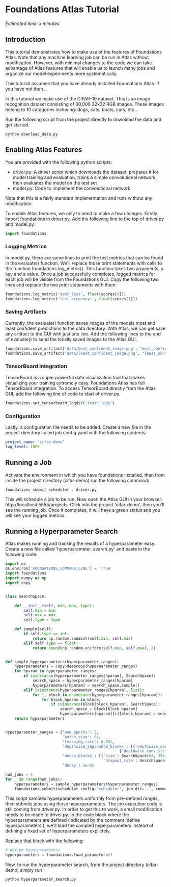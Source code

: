 #  Foundations Atlas Tutorial

*Estimated time: x minutes*

## Introduction

This tutorial demonstrates how to make use of the features of Foundations Atlas. Note that any machine learning
job can be run in Atlas without modification. However, with minimal changes to the code we can take advantage of 
Atlas features that will enable us to launch many jobs and organize our model experiments more systematically.

This tutorial assumes that you have already installed Foundations Atlas. If you have not then...

In this tutorial we make use of the CIFAR-10 dataset. This is an image recognition dataset consisting of 60,000 32x32
RGB images. These images belong to 10 categories including: dogs, cats, boats, cars, etc...


Run the following script from the project directly to download the data and get started.

```shell script
python download_data.py
```

## Enabling Atlas Features

You are provided with the following python scripts:
* driver.py: A driver script which downloads the dataset, prepares it for model training and evaluation, trains a simple 
convolutional network, then evaluates the model on the test set
* model.py: Code to implement the convolutional network

Note that this is a fairly standard implementation and runs without any modification.

To enable Atlas features, we only to need to make a few changes. Firstly import foundations in driver.py. Add the 
following line to the top of driver.py and model.py:

```python
import foundations
```


### Logging Metrics

In model.py, there are some lines to print the test metrics that can be found in the evaluate() function. We'll replace those print
statements with calls to the function foundations.log_metric(). This function takes two arguments, a key and a value. Once a 
job successfully completes, logged metrics for each job will be visible from the Foundations GUI. Copy the following two lines
and replace the two print statements with them:

```python
foundations.log_metric('test_loss', float(scores[0]))
foundations.log_metric('test_accuracy:', float(scores[1]))
```   

### Saving Artifacts

Currently, the evaluate() function saves images of the models most and least confident predictions to the data directory. 
With Atlas, we can get save any artifact to the GUI with just one line. Add the following lines to the end of evaluate() 
to send the locally saved images to the Atlas GUI. 

```python
foundations.save_artifact('data/most_confident_image.png', "most_confident_image")
foundations.save_artifact('data/least_confident_image.png', "least_confident_image")
```   

### TensorBoard Integration

TensorBoard is a super powerful data visualization tool that makes visualizing your training extremely easy. Foundations 
Atlas has full TensorBoard integration. To access TensorBoard directly from the Atlas GUI, add the following line of code 
to start of driver.py.

```python
foundations.set_tensorboard_logdir('train_logs')
```

### Configuration

Lastly, a configuration file needs to be added. Create a new file in the project directory called job.config.yaml with 
the following contents:

```yaml
project_name: 'cifar-demo'
log_level: INFO
```

## Running a Job

Activate the environment in which you have foundations installed, then from inside the project directory (cifar-demo)
run the following command:

```shell script
foundations submit scheduler . driver.py
```

This will schedule a job to be run. Now open the Atlas GUI in your browser: http://localhost:5555/projects. Click into 
the project 'cifar-demo', then you'll see the running job. Once it completes, it will have a green status and you will 
see your logged metrics.

## Running a Hyperparameter Search

Atlas makes running and tracking the results of a hyperparameter easy. Create a new file called 
'hyperparameter_search.py' and paste in the following code:

```python
import os
os.environ['FOUNDATIONS_COMMAND_LINE'] = 'True'
import foundations
import numpy as np
import copy


class SearchSpace:

    def __init__(self, min, max, type):
        self.min = min
        self.max = max
        self.type = type

    def sample(self):
        if self.type == int:
            return np.random.randint(self.min, self.max)
        elif self.type == float:
            return round(np.random.uniform(self.min, self.max), 2)


def sample_hyperparameters(hyperparameter_ranges):
    hyperparameters = copy.deepcopy(hyperparameter_ranges)
    for hparam in hyperparameter_ranges:
        if isinstance(hyperparameter_ranges[hparam], SearchSpace):
            search_space = hyperparameter_ranges[hparam]
            hyperparameters[hparam] = search_space.sample()
        elif isinstance(hyperparameter_ranges[hparam], list):
            for i, block in enumerate(hyperparameter_ranges[hparam]):
                for block_hparam in block:
                    if isinstance(block[block_hparam], SearchSpace):
                        search_space = block[block_hparam]
                        hyperparameters[hparam][i][block_hparam] = search_space.sample()
    return hyperparameters


hyperparameter_ranges = {'num_epochs': 5,
                         'batch_size': 64,
                         'learning_rate': 0.001,
                         'depthwise_separable_blocks': [{'depthwise_conv_stride': 2, 'pointwise_conv_output_filters': 6},
                                                  {'depthwise_conv_stride': 2, 'pointwise_conv_output_filters': 12}],
                         'dense_blocks': [{'size': SearchSpace(64, 256, int),
                                           'dropout_rate': SearchSpace(0.1, 0.5, float)}],
                         'decay': 1e-6}

num_jobs = 5
for _ in range(num_jobs):
    hyperparameters = sample_hyperparameters(hyperparameter_ranges)
    foundations.submit(scheduler_config='scheduler', job_dir='.', command='driver.py', params=hyperparameters, stream_job_logs=True)
```

This script samples hyperparameters uniformly from pre-defined ranges, then submits jobs using those hyperparameters. 
The job execution code is still coming from driver.py. In order to get this to work, a small modification needs to be 
made to driver.py. In the code block where the hyperparameters are defined (indicated by the comment 'define 
hyperparameters'), we'll load the sampled hyperparameters instead of defining a fixed set of hyperparameters explictely.

Replace that block with the following:

```python
# define hyperparameters
hyperparameters = foundations.load_parameters()
```

Now, to run the hyperparameter search, from the project directory (cifar-demo) simply run 

```shell script
python hyperparameter_search.py
```







